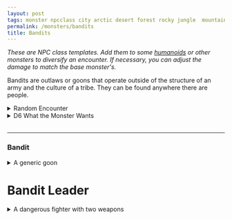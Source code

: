 ```yaml
---
layout: post
tags: monster npcclass city arctic desert forest rocky jungle  mountain plains swamp sea
permalink: /monsters/bandits
title: Bandits
---
```


<span class="alchemy"> *These are NPC class templates. Add them to some [humanoids](https://saltygoo.github.io/list/monsters-humanoid) or other monsters to diversify an encounter. If necessary, you can adjust the damage to match the base monster's.* </span>

Bandits are outlaws or goons that operate outside of the structure of an army and the culture of a tribe. They can be found anywhere there are people.
<br> 

<details markdown="1">
<summary>Random Encounter</summary>

1. **Monster:** 3D4 bandits
1. **Lair:** Shady alley, boat or camp. Trapped. <br>	&nbsp; OR <br>	**Omen:** Overhearing a bad insult about the PC.
1. **Spoor:** Recently looted travelling merchant or scholar.
1. **Tracks:** Littering of bottles and other trash.
1. **Trace:** Guard patrol.
1. **Trace:** Robbed merchant.
</details>

<details markdown="1">
<summary>D6 What the Monster Wants</summary>

1. Cause some trouble!
1. Sell stolen goods.
1. Kill you.
1. Traffic so illicit goods.
1. Rob traveler.
1. Party.  
</details>

<br>

---

### Bandit
<details markdown="1">
<summary>A generic goon</summary>
Has a ranged bow attack (1D6) and a leather armor (1) to the monster.
</details>

# Bandit Leader
<details markdown="1">
<summary>A dangerous fighter with two weapons</summary>
Has maximum HP, a chainmail armor (2), and is good at dodging attacks. Once per turn, it can parry a melee attack, reducing incoming damage by 1D6.

<ins>Two-Weapon Attack.</ins> The bandit makes a melee attack (1D6) and another one with a dagger (1D4).
</details>

